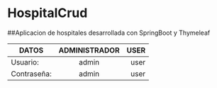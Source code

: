 # HospitalCrud
##Aplicacion de hospitales desarrollada con SpringBoot y Thymeleaf

| DATOS        | ADMINISTRADOR | USER  |
| ------------- |:-------------:| -----:|
| Usuario:      |   admin       |  user |
| Contraseña:   |   admin       |  user |

